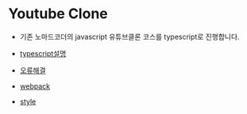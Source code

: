 # Youtube Clone

- 기존 노마드코더의 javascript 유튜브클론 코스를 typescript로 진행합니다.

- [typescript설명](./readme/typescript.md)
- [오류해결](./readme/errors.md)
- [webpack](./readme/webpack.md)
- [style](./readme/styles.md)
